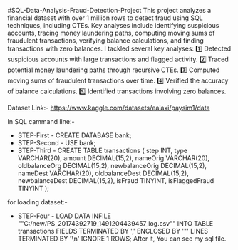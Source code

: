 #SQL-Data-Analysis-Fraud-Detection-Project
This project analyzes a financial dataset with over 1 million rows to detect fraud using SQL techniques, including CTEs. Key analyses include identifying suspicious accounts, tracing money laundering paths, computing moving sums of fraudulent transactions, verifying balance calculations, and finding transactions with zero balances. I tackled several key analyses:
1️⃣ Detected suspicious accounts with large transactions and flagged activity.
2️⃣ Traced potential money laundering paths through recursive CTEs.
3️⃣ Computed moving sums of fraudulent transactions over time.
4️⃣ Verified the accuracy of balance calculations.
5️⃣ Identified transactions involving zero balances.

Dataset Link:- https://www.kaggle.com/datasets/ealaxi/paysim1/data

In SQL cammand line:-
* STEP-First - CREATE DATABASE bank;
* STEP-Second - USE bank;
* STEP-Third -  CREATE TABLE transactions ( step INT, type VARCHAR(20), amount DECIMAL(15,2), nameOrig VARCHAR(20), oldbalanceOrg DECIMAL(15,2), newbalanceOrig DECIMAL(15,2), nameDest VARCHAR(20), oldbalanceDest DECIMAL(15,2), newbalanceDest DECIMAL(15,2), isFraud TINYINT, isFlaggedFraud TINYINT );

for loading dataset:-
* STEP-Four - LOAD DATA INFILE ""C:/new/PS_20174392719_1491204439457_log.csv"" INTO TABLE transactions FIELDS TERMINATED BY ',' ENCLOSED BY '"' LINES TERMINATED BY '\n' IGNORE 1 ROWS;
After it, You can see my sql file.
